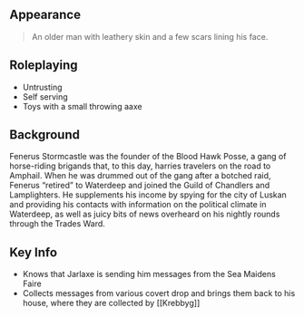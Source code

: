 ## Appearance

> An older man with leathery skin and a few scars lining his face.

## Roleplaying

- Untrusting
- Self serving
- Toys with a small throwing aaxe

## Background

 Fenerus Stormcastle was the founder of the Blood Hawk Posse, a gang of horse-riding brigands that, to this day, harries travelers on the road to Amphail. When he was drummed out of the gang after a botched raid, Fenerus “retired” to Waterdeep and joined the Guild of Chandlers and Lamplighters. He supplements his income by spying for the city of Luskan and providing his contacts with information on the political climate in Waterdeep, as well as juicy bits of news overheard on his nightly rounds through the Trades Ward.

## Key Info

- Knows that Jarlaxe is sending him messages from the Sea Maidens Faire
- Collects messages from various covert drop and brings them back to his house,
    where they are collected by [[Krebbyg]]
